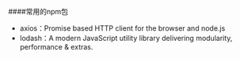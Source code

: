 ####常用的npm包

* axios：Promise based HTTP client for the browser and node.js
* lodash：A modern JavaScript utility library delivering modularity, performance & extras.
